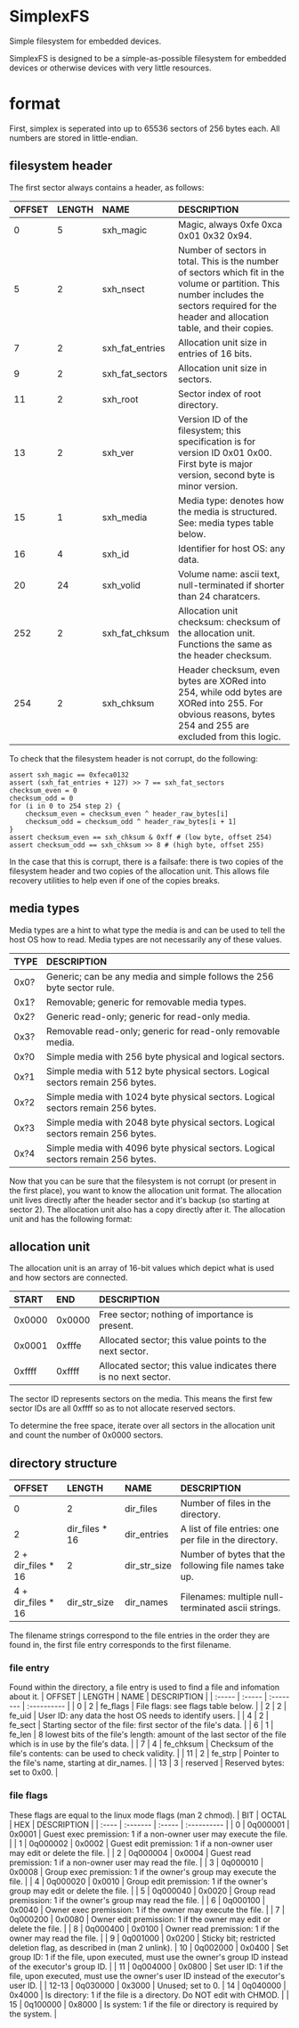 # SimplexFS
Simple filesystem for embedded devices.

SimplexFS is designed to be a simple-as-possible filesystem for embedded devices or otherwise devices with very little resources.

# format

First, simplex is seperated into up to 65536 sectors of 256 bytes each.
All numbers are stored in little-endian.

## filesystem header
The first sector always contains a header, as follows:

| OFFSET | LENGTH | NAME            | DESCRIPTION |
| :----- | :----- | :-------------- | :---------- |
| 0      | 5      | sxh_magic       | Magic, always 0xfe 0xca 0x01 0x32 0x94. |
| 5      | 2      | sxh_nsect       | Number of sectors in total. This is the number of sectors which fit in the volume or partition. This number includes the sectors required for the header and allocation table, and their copies. |
| 7      | 2      | sxh_fat_entries | Allocation unit size in entries of 16 bits. |
| 9      | 2      | sxh_fat_sectors | Allocation unit size in sectors. |
| 11     | 2      | sxh_root        | Sector index of root directory. |
| 13     | 2      | sxh_ver         | Version ID of the filesystem; this specification is for version ID 0x01 0x00. First byte is major version, second byte is minor version. |
| 15     | 1      | sxh_media       | Media type: denotes how the media is structured. See: media types table below. |
| 16     | 4      | sxh_id          | Identifier for host OS: any data. |
| 20     | 24     | sxh_volid       | Volume name: ascii text, null-terminated if shorter than 24 charatcers. |
| 252    | 2      | sxh_fat_chksum  | Allocation unit checksum: checksum of the allocation unit. Functions the same as the header checksum. |
| 254    | 2      | sxh_chksum      | Header checksum, even bytes are XORed into 254, while odd bytes are XORed into 255. For obvious reasons, bytes 254 and 255 are excluded from this logic. |

To check that the filesystem header is not corrupt, do the following:
```
assert sxh_magic == 0xfeca0132
assert (sxh_fat_entries + 127) >> 7 == sxh_fat_sectors
checksum_even = 0
checksum_odd = 0
for (i in 0 to 254 step 2) {
    checksum_even = checksum_even ^ header_raw_bytes[i]
    checksum_odd = checksum_odd ^ header_raw_bytes[i + 1]
}
assert checksum_even == sxh_chksum & 0xff # (low byte, offset 254)
assert checksum_odd == sxh_chksum >> 8 # (high byte, offset 255)
```

In the case that this is corrupt, there is a failsafe: there is two copies of the filesystem header and two copies of the allocation unit.
This allows file recovery utilities to help even if one of the copies breaks.

## media types
Media types are a hint to what type the media is and can be used to tell the host OS how to read.
Media types are not necessarily any of these values.

| TYPE | DESCRIPTION |
| :--- | :---------- |
| 0x0? | Generic; can be any media and simple follows the 256 byte sector rule. |
| 0x1? | Removable; generic for removable media types. |
| 0x2? | Generic read-only; generic for read-only media. |
| 0x3? | Removable read-only; generic for read-only removable media. |
| 0x?0 | Simple media with 256 byte physical and logical sectors. |
| 0x?1 | Simple media with 512 byte physical sectors. Logical sectors remain 256 bytes. |
| 0x?2 | Simple media with 1024 byte physical sectors. Logical sectors remain 256 bytes. |
| 0x?3 | Simple media with 2048 byte physical sectors. Logical sectors remain 256 bytes. |
| 0x?4 | Simple media with 4096 byte physical sectors. Logical sectors remain 256 bytes. |


Now that you can be sure that the filesystem is not corrupt (or present in the first place), you want to know the allocation unit format.
The allocation unit lives directly after the header sector and it's backup (so starting at sector 2).
The allocation unit also has a copy directly after it.
The allocation unit and has the following format:

## allocation unit
The allocation unit is an array of 16-bit values which depict what is used and how sectors are connected.

| START  | END    | DESCRIPTION |
| :----- | :----- | :---------- |
| 0x0000 | 0x0000 | Free sector; nothing of importance is present. |
| 0x0001 | 0xfffe | Allocated sector; this value points to the next sector. |
| 0xffff | 0xffff | Allocated sector; this value indicates there is no next sector. |

The sector ID represents sectors on the media.
This means the first few sector IDs are all 0xffff so as to not allocate reserved sectors.

To determine the free space, iterate over all sectors in the allocation unit and count the number of 0x0000 sectors.


## directory structure


| OFFSET             | LENGTH           | NAME         | DESCRIPTION |
| :----------------- | :--------------- | :----------- | :---------- |
| 0                  | 2				| dir_files    | Number of files in the directory. |
| 2                  | dir_files * 16	| dir_entries  | A list of file entries: one per file in the directory. |
| 2 + dir_files * 16 | 2				| dir_str_size | Number of bytes that the following file names take up. |
| 4 + dir_files * 16 | dir_str_size     | dir_names    | Filenames: multiple null-terminated ascii strings. |

The filename strings correspond to the file entries in the order they are found in, the first file entry corresponds to the first filename.

### file entry
Found within the directory, a file entry is used to find a file and infomation about it.
| OFFSET | LENGTH | NAME      | DESCRIPTION |
| :----- | :----- | :-------- | :---------- |
| 0      | 2      | fe_flags  | File flags: see flags table below. |
| 2      | 2      | fe_uid    | User ID: any data the host OS needs to identify users. |
| 4      | 2      | fe_sect   | Starting sector of the file: first sector of the file's data. |
| 6      | 1      | fe_len    | 8 lowest bits of the file's length: amount of the last sector of the file which is in use by the file's data. |
| 7      | 4      | fe_chksum | Checksum of the file's contents: can be used to check validity. |
| 11     | 2      | fe_strp   | Pointer to the file's name, starting at dir_names. |
| 13     | 3      | reserved  | Reserved bytes: set to 0x00. |

### file flags
These flags are equal to the linux mode flags (man 2 chmod).
| BIT   | OCTAL    | HEX    | DESCRIPTION |
| :---- | :------- | :----- | :---------- |
| 0     | 0q000001 | 0x0001 | Guest exec premission: 1 if a non-owner user may execute the file. |
| 1     | 0q000002 | 0x0002 | Guest edit premission: 1 if a non-owner user may edit or delete the file. |
| 2     | 0q000004 | 0x0004 | Guest read premission: 1 if a non-owner user may read the file. |
| 3     | 0q000010 | 0x0008 | Group exec premission: 1 if the owner's group may execute the file. |
| 4     | 0q000020 | 0x0010 | Group edit premission: 1 if the owner's group may edit or delete the file. |
| 5     | 0q000040 | 0x0020 | Group read premission: 1 if the owner's group may read the file. |
| 6     | 0q000100 | 0x0040 | Owner exec premission: 1 if the owner may execute the file. |
| 7     | 0q000200 | 0x0080 | Owner edit premission: 1 if the owner may edit or delete the file. |
| 8     | 0q000400 | 0x0100 | Owner read premission: 1 if the owner may read the file. |
| 9     | 0q001000 | 0x0200 | Sticky bit; restricted deletion flag, as described in (man 2 unlink).
| 10    | 0q002000 | 0x0400 | Set group ID: 1 if the file, upon executed, must use the owner's group ID instead of the executor's group ID. |
| 11    | 0q004000 | 0x0800 | Set user ID: 1 if the file, upon executed, must use the owner's user ID instead of the executor's user ID. |
| 12-13 | 0q030000 | 0x3000 | Unused; set to 0.
| 14    | 0q040000 | 0x4000 | Is directory: 1 if the file is a directory. Do NOT edit with CHMOD. |
| 15    | 0q100000 | 0x8000 | Is system: 1 if the file or directory is required by the system. |



